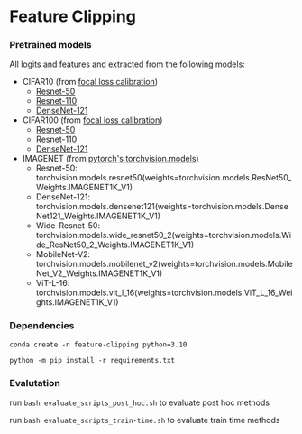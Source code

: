# Feature Clipping
### Pretrained models

All logits and features and extracted from the following models:

- CIFAR10 (from [focal loss calibration](https://github.com/torrvision/focal_calibration?tab=readme-ov-file))
  - [Resnet-50](https://www.robots.ox.ac.uk/~viveka/focal_calibration/CIFAR10/resnet50_cross_entropy_350.model)
  - [Resnet-110](https://www.robots.ox.ac.uk/~viveka/focal_calibration/CIFAR10/resnet110_cross_entropy_350.model)
  - [DenseNet-121](https://www.robots.ox.ac.uk/~viveka/focal_calibration/CIFAR10/densenet121_cross_entropy_350.model)
- CIFAR100 (from [focal loss calibration](https://github.com/torrvision/focal_calibration?tab=readme-ov-file))
  - [Resnet-50](https://www.robots.ox.ac.uk/~viveka/focal_calibration/CIFAR100/resnet50_cross_entropy_350.model)
  - [Resnet-110](https://www.robots.ox.ac.uk/~viveka/focal_calibration/CIFAR100/resnet110_cross_entropy_350.model)
  - [DenseNet-121](https://www.robots.ox.ac.uk/~viveka/focal_calibration/CIFAR100/densenet121_cross_entropy_350.model)
- IMAGENET (from [pytorch's torchvision.models](https://pytorch.org/vision/main/models.html))
  - Resnet-50: torchvision.models.resnet50(weights=torchvision.models.ResNet50_Weights.IMAGENET1K_V1)
  - DenseNet-121: torchvision.models.densenet121(weights=torchvision.models.DenseNet121_Weights.IMAGENET1K_V1)
  - Wide-Resnet-50: torchvision.models.wide_resnet50_2(weights=torchvision.models.Wide_ResNet50_2_Weights.IMAGENET1K_V1)
  - MobileNet-V2: torchvision.models.mobilenet_v2(weights=torchvision.models.MobileNet_V2_Weights.IMAGENET1K_V1)
  - ViT-L-16: torchvision.models.vit_l_16(weights=torchvision.models.ViT_L_16_Weights.IMAGENET1K_V1)

### Dependencies
`conda create -n feature-clipping python=3.10`

`python -m pip install -r requirements.txt`

### Evalutation

run `bash evaluate_scripts_post_hoc.sh` to evaluate post hoc methods

run `bash evaluate_scripts_train-time.sh` to evaluate train time methods